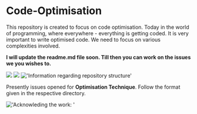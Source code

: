 # Code-Optimisation
This repository is created to focus on code optimisation. Today in the world of programming, where everywhere - everything is getting coded. It is very important to write optimised code. We need to focus on various complexities involved.

<b>I will update the readme.md file soon. Till then you can work on the issues we you wishes to. </b>

![](https://img.shields.io/badge/status-ongoing-green)
![](https://img.shields.io/badge/languages%20allowed-No%20restriction-red)
!['Information regarding repository structure'](https://img.shields.io/badge/warning-strictly%20follow%20discrete%20structure-red)


Presently issues opened for <b>Optimisation Technique</b>. Follow the format given in the respective directory.

!['Acknowleding the work: '](https://img.shields.io/badge/Compulsion-Mention%20reference-navy%20blue)
